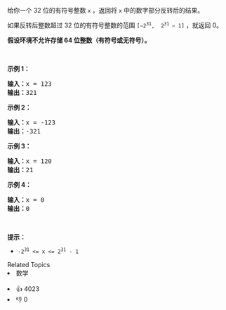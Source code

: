 <p>给你一个 32 位的有符号整数 <code>x</code> ，返回将 <code>x</code> 中的数字部分反转后的结果。</p>

<p>如果反转后整数超过 32 位的有符号整数的范围&nbsp;<code>[−2<sup>31</sup>,&nbsp; 2<sup>31&nbsp;</sup>− 1]</code> ，就返回 0。</p> 
<strong>假设环境不允许存储 64 位整数（有符号或无符号）。</strong>

<p>&nbsp;</p>

<p><strong>示例 1：</strong></p>

<pre>
<strong>输入：</strong>x = 123
<strong>输出：</strong>321
</pre>

<p><strong>示例 2：</strong></p>

<pre>
<strong>输入：</strong>x = -123
<strong>输出：</strong>-321
</pre>

<p><strong>示例 3：</strong></p>

<pre>
<strong>输入：</strong>x = 120
<strong>输出：</strong>21
</pre>

<p><strong>示例 4：</strong></p>

<pre>
<strong>输入：</strong>x = 0
<strong>输出：</strong>0
</pre>

<p>&nbsp;</p>

<p><strong>提示：</strong></p>

<ul> 
 <li><code>-2<sup>31</sup> &lt;= x &lt;= 2<sup>31</sup> - 1</code></li> 
</ul>

<div><div>Related Topics</div><div><li>数学</li></div></div><br><div><li>👍 4023</li><li>👎 0</li></div>